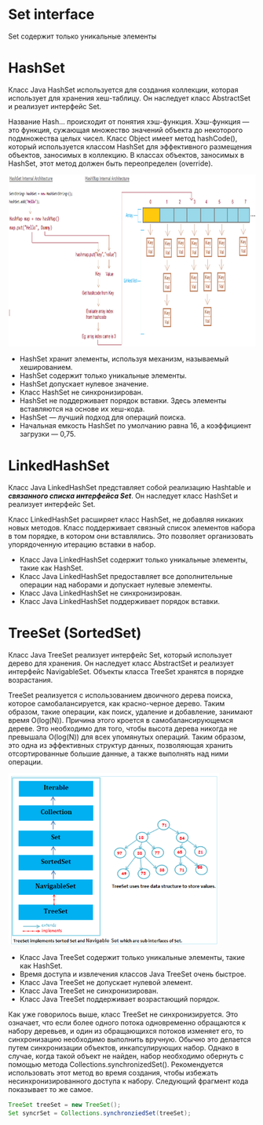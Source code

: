 # Set interface 

Set содержит только уникальные элементы

# HashSet

Класс Java HashSet используется для создания коллекции, которая использует для хранения хеш-таблицу. Он наследует класс AbstractSet и реализует интерфейс Set.

Название Hash... происходит от понятия хэш-функция. Хэш-функция — это функция, сужающая множество значений объекта до некоторого подмножества целых чисел. Класс Object имеет метод hashCode(), который используется классом HashSet для эффективного размещения объектов, заносимых в коллекцию. В классах объектов, заносимых в HashSet, этот метод должен быть переопределен (override).

<img alt="Alt text" src="res/hashset.png" style="height:350px"/>

- HashSet хранит элементы, используя механизм, называемый хешированием.
- HashSet содержит только уникальные элементы.
- HashSet допускает нулевое значение.
- Класс HashSet не синхронизирован.
- HashSet не поддерживает порядок вставки. Здесь элементы вставляются на основе их хеш-кода.
- HashSet — лучший подход для операций поиска.
- Начальная емкость HashSet по умолчанию равна 16, а коэффициент загрузки — 0,75.

# LinkedHashSet

Класс Java LinkedHashSet представляет собой реализацию Hashtable и ***связанного списка интерфейса Set***. Он наследует класс HashSet и реализует интерфейс Set.

Класс LinkedHashSet расширяет класс HashSet, не добавляя никаких новых методов. Класс поддерживает связный список элементов набора в том порядке, в котором они вставлялись. Это позволяет организовать упорядоченную итерацию вставки в набор.

- Класс Java LinkedHashSet содержит только уникальные элементы, такие как HashSet.
- Класс Java LinkedHashSet предоставляет все дополнительные операции над наборами и допускает нулевые элементы.
- Класс Java LinkedHashSet не синхронизирован.
- Класс Java LinkedHashSet поддерживает порядок вставки.

# TreeSet (SortedSet)

Класс Java TreeSet реализует интерфейс Set, который использует дерево для хранения. Он наследует класс AbstractSet и реализует интерфейс NavigableSet. Объекты класса TreeSet хранятся в порядке возрастания.

TreeSet реализуется с использованием двоичного дерева поиска, которое самобалансируется, как красно-черное дерево. Таким образом, такие операции, как поиск, удаление и добавление, занимают время O(log(N)). Причина этого кроется в самобалансирующемся дереве. Это необходимо для того, чтобы высота дерева никогда не превышала O(log(N)) для всех упомянутых операций. Таким образом, это одна из эффективных структур данных, позволяющая хранить отсортированные большие данные, а также выполнять над ними операции.

<img alt="Alt text" src="res/treeset.png" style="height:350px"/>

- Класс Java TreeSet содержит только уникальные элементы, такие как HashSet.
- Время доступа и извлечения классов Java TreeSet очень быстрое.
- Класс Java TreeSet не допускает нулевой элемент.
- Класс Java TreeSet не синхронизирован.
- Класс Java TreeSet поддерживает возрастающий порядок.

Как уже говорилось выше, класс TreeSet не синхронизируется. Это означает, что если более одного потока одновременно обращаются к набору деревьев, и один из обращающихся потоков изменяет его, то синхронизацию необходимо выполнить вручную. Обычно это делается путем синхронизации объектов, инкапсулирующих набор. Однако в случае, когда такой объект не найден, набор необходимо обернуть с помощью метода Collections.synchronizedSet(). Рекомендуется использовать этот метод во время создания, чтобы избежать несинхронизированного доступа к набору. Следующий фрагмент кода показывает то же самое.

```java
TreeSet treeSet = new TreeSet();
Set syncrSet = Collections.synchronziedSet(treeSet); 
```

